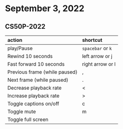 # September 3, 2022

## CS50P-2022

| action     | shortcut          |
|:-----------|:------------------|
| play/Pause | `spacebar` or `k` |
| Rewind 10 seconds|	left arrow or j
| Fast forward 10 seconds|	right arrow or l
| Previous frame (while paused)|	,
| Next frame (while paused)|	.|
| Decrease playback rate|	<|
| Increase playback rate|	>|
| Toggle captions on/off|	c|
| Toggle mute|	m
| Toggle full screen       |               |
